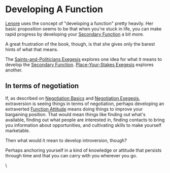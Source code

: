 # Developing A Function

[Lenore](../../people-and-systems/lenore-thomson/) uses the concept of "developing a function" pretty heavily. Her basic proposition seems to be that when you're stuck in life, you can make rapid progress by developing your [Secondary Function](https://web.archive.org/web/20060620054644/http://greenlightwiki.com/lenore-exegesis/Secondary_Function) a bit more.

A great frustration of the book, though, is that she gives only the barest hints of what that means.

The [Saints-and-Politicians Exegesis](https://web.archive.org/web/20060620054644/http://greenlightwiki.com/lenore-exegesis/Saints-and-Politicians_Exegesis) explores one idea for what it means to develop the [Secondary Function](https://web.archive.org/web/20060620054644/http://greenlightwiki.com/lenore-exegesis/Secondary_Function). [Place-Your-Stakes Exegesis](https://web.archive.org/web/20060620054644/http://greenlightwiki.com/lenore-exegesis/Place-Your-Stakes_Exegesis) explores another.

## In terms of negotiation

If, as described on [Negotiation Basics](https://web.archive.org/web/20060620054644/http://greenlightwiki.com/lenore-exegesis/Negotiation_Basics) and [Negotiation Exegesis](https://web.archive.org/web/20060620054644/http://greenlightwiki.com/lenore-exegesis/Negotiation_Exegesis), extraversion is seeing things in terms of negotiation, perhaps developing an extraverted [Function Attitude](https://web.archive.org/web/20060620054644/http://greenlightwiki.com/lenore-exegesis/Function_Attitude) means doing things to improve your bargaining position. That would mean things like finding out what's available, finding out what people are interested in, finding contacts to bring you information about opportunities, and cultivating skills to make yourself marketable.

Then what would it mean to develop introversion, though?

Perhaps anchoring yourself in a kind of knowledge or attitude that persists through time and that you can carry with you wherever you go.

\
